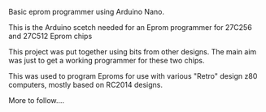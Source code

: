 Basic eprom programmer using Arduino Nano.

This is the Arduino scetch needed for an Eprom programmer for 27C256 and 27C512 Eprom chips

This project was put together using bits from other designs. The main aim was just to
get a working programmer for these two chips.

This was used to program Eproms for use with various "Retro" design z80 computers,
mostly based on RC2014 designs.

More to follow....

